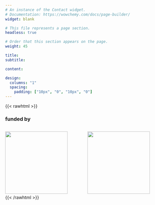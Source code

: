 ```yaml
---
# An instance of the Contact widget.
# Documentation: https://wowchemy.com/docs/page-builder/
widget: blank

# This file represents a page section.
headless: true

# Order that this section appears on the page.
weight: 45

title:
subtitle:

content:

design:
  columns: "1"
  spacing:
    padding: ["10px", "0", "10px", "0"]
---
```


{{< rawhtml >}}

<div style="display:block;">
  <div style="display:block; margin-left:auto; margin-right:auto; margin-bottom:30px">
    <h3>funded by</h3>
  </div>
  <div>
    <img class="special-img-class" style="width:200px; display:inline; margin-left:auto; margin-right:30px;" src="home/RKI-Logo_big.gif" />
    <img class="special-img-class" style="width:200px; display:inline; margin-left:30px; margin-right:auto;" src="home/BMG_Logo.svg" />
  </div>
</div>
{{< /rawhtml >}}
